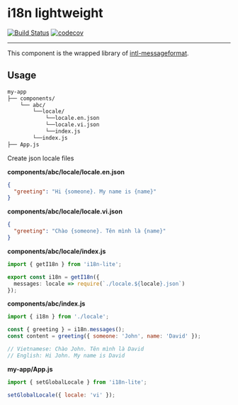 # i18n lightweight

[![Build Status](https://travis-ci.org/davidnguyen179/i18n-lite.svg?branch=master)](https://travis-ci.org/davidnguyen179/i18n-lite) [![codecov](https://codecov.io/gh/davidnguyen179/i18n-lite/branch/master/graph/badge.svg)](https://codecov.io/gh/davidnguyen179/i18n-lite)

<hr/>

This component is the wrapped library of [intl-messageformat](https://github.com/yahoo/intl-messageformat).

## Usage

```bash
my-app
├── components/
    └── abc/
        └──locale/
            └──locale.en.json
            └──locale.vi.json
            └──index.js
        └──index.js
├── App.js
```

Create json locale files

**components/abc/locale/locale.en.json**

```json
{
  "greeting": "Hi {someone}. My name is {name}"
}
```

**components/abc/locale/locale.vi.json**

```json
{
  "greeting": "Chào {someone}. Tên mình là {name}"
}
```

**components/abc/locale/index.js**

```ts
import { getI18n } from 'i18n-lite';

export const i18n = getI18n({
  messages: locale => require(`./locale.${locale}.json`)
});
```

**components/abc/index.js**
```js
import { i18n } from './locale';

const { greeting } = i18n.messages();
const content = greeting({ someone: 'John', name: 'David' });

// Vietnamese: Chào John. Tên mình là David
// English: Hi John. My name is David
```

**my-app/App.js**

```js
import { setGlobalLocale } from 'i18n-lite';

setGlobalLocale({ locale: 'vi' });
```
